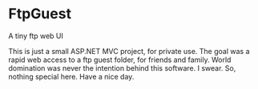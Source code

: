 # FtpGuest
A tiny ftp web UI

This is just a small ASP.NET MVC project, for private use. The goal was a rapid web access to a ftp guest folder, for friends and family. World domination was never the intention behind this software. I swear. So, nothing special here. Have a nice day.

